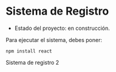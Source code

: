 <h1>Sistema de Registro</h1>

- Estado del proyecto: en construcción.

Para ejecutar el sistema, debes poner:

``` npm install react ```

Sistema de registro 2
